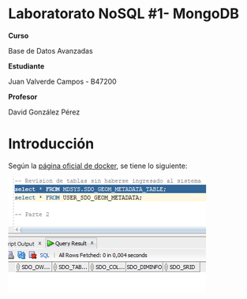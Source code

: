 # Laboratorato NoSQL #1- MongoDB
**Curso**

Base de Datos Avanzadas

**Estudiante**


Juan Valverde Campos - B47200

**Profesor**

David González Pérez

# Introducción 

Según la [página oficial de docker](https://docs.docker.com/desktop/), se tiene lo siguiente:

![](./images/1.png)
